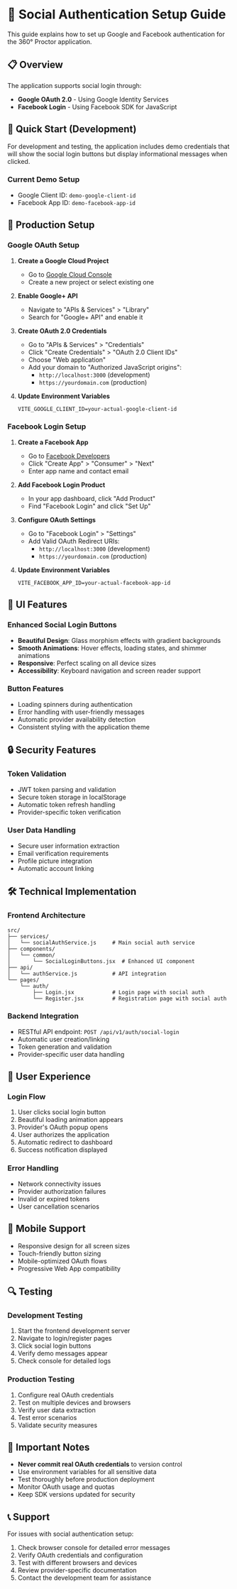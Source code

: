 # 🔐 Social Authentication Setup Guide

This guide explains how to set up Google and Facebook authentication for the 360° Proctor application.

## 📋 Overview

The application supports social login through:
- **Google OAuth 2.0** - Using Google Identity Services
- **Facebook Login** - Using Facebook SDK for JavaScript

## 🚀 Quick Start (Development)

For development and testing, the application includes demo credentials that will show the social login buttons but display informational messages when clicked.

### Current Demo Setup
- Google Client ID: `demo-google-client-id`
- Facebook App ID: `demo-facebook-app-id`

## 🔧 Production Setup

### Google OAuth Setup

1. **Create a Google Cloud Project**
   - Go to [Google Cloud Console](https://console.cloud.google.com/)
   - Create a new project or select existing one

2. **Enable Google+ API**
   - Navigate to "APIs & Services" > "Library"
   - Search for "Google+ API" and enable it

3. **Create OAuth 2.0 Credentials**
   - Go to "APIs & Services" > "Credentials"
   - Click "Create Credentials" > "OAuth 2.0 Client IDs"
   - Choose "Web application"
   - Add your domain to "Authorized JavaScript origins":
     - `http://localhost:3000` (development)
     - `https://yourdomain.com` (production)

4. **Update Environment Variables**
   ```env
   VITE_GOOGLE_CLIENT_ID=your-actual-google-client-id
   ```

### Facebook Login Setup

1. **Create a Facebook App**
   - Go to [Facebook Developers](https://developers.facebook.com/)
   - Click "Create App" > "Consumer" > "Next"
   - Enter app name and contact email

2. **Add Facebook Login Product**
   - In your app dashboard, click "Add Product"
   - Find "Facebook Login" and click "Set Up"

3. **Configure OAuth Settings**
   - Go to "Facebook Login" > "Settings"
   - Add Valid OAuth Redirect URIs:
     - `http://localhost:3000` (development)
     - `https://yourdomain.com` (production)

4. **Update Environment Variables**
   ```env
   VITE_FACEBOOK_APP_ID=your-actual-facebook-app-id
   ```

## 🎨 UI Features

### Enhanced Social Login Buttons
- **Beautiful Design**: Glass morphism effects with gradient backgrounds
- **Smooth Animations**: Hover effects, loading states, and shimmer animations
- **Responsive**: Perfect scaling on all device sizes
- **Accessibility**: Keyboard navigation and screen reader support

### Button Features
- Loading spinners during authentication
- Error handling with user-friendly messages
- Automatic provider availability detection
- Consistent styling with the application theme

## 🔒 Security Features

### Token Validation
- JWT token parsing and validation
- Secure token storage in localStorage
- Automatic token refresh handling
- Provider-specific token verification

### User Data Handling
- Secure user information extraction
- Email verification requirements
- Profile picture integration
- Automatic account linking

## 🛠️ Technical Implementation

### Frontend Architecture
```
src/
├── services/
│   └── socialAuthService.js     # Main social auth service
├── components/
│   └── common/
│       └── SocialLoginButtons.jsx  # Enhanced UI component
├── api/
│   └── authService.js           # API integration
└── pages/
    └── auth/
        ├── Login.jsx            # Login page with social auth
        └── Register.jsx         # Registration page with social auth
```

### Backend Integration
- RESTful API endpoint: `POST /api/v1/auth/social-login`
- Automatic user creation/linking
- Token generation and validation
- Provider-specific user data handling

## 🎯 User Experience

### Login Flow
1. User clicks social login button
2. Beautiful loading animation appears
3. Provider's OAuth popup opens
4. User authorizes the application
5. Automatic redirect to dashboard
6. Success notification displayed

### Error Handling
- Network connectivity issues
- Provider authorization failures
- Invalid or expired tokens
- User cancellation scenarios

## 📱 Mobile Support

- Responsive design for all screen sizes
- Touch-friendly button sizing
- Mobile-optimized OAuth flows
- Progressive Web App compatibility

## 🔍 Testing

### Development Testing
1. Start the frontend development server
2. Navigate to login/register pages
3. Click social login buttons
4. Verify demo messages appear
5. Check console for detailed logs

### Production Testing
1. Configure real OAuth credentials
2. Test on multiple devices and browsers
3. Verify user data extraction
4. Test error scenarios
5. Validate security measures

## 🚨 Important Notes

- **Never commit real OAuth credentials** to version control
- Use environment variables for all sensitive data
- Test thoroughly before production deployment
- Monitor OAuth usage and quotas
- Keep SDK versions updated for security

## 📞 Support

For issues with social authentication setup:
1. Check browser console for detailed error messages
2. Verify OAuth credentials and configuration
3. Test with different browsers and devices
4. Review provider-specific documentation
5. Contact the development team for assistance
